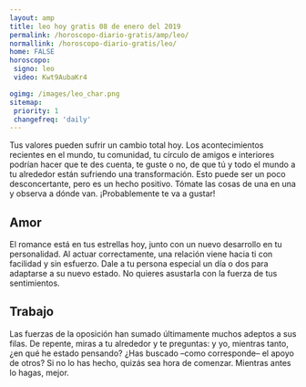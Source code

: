 ```yaml
---
layout: amp
title: leo hoy gratis 08 de enero del 2019 
permalink: /horoscopo-diario-gratis/amp/leo/
normallink: /horoscopo-diario-gratis/leo/
home: FALSE
horoscopo:
 signo: leo
 video: Kwt9AubaKr4

ogimg: /images/leo_char.png
sitemap:
 priority: 1
 changefreq: 'daily'
---
```



Tus valores pueden sufrir un cambio total hoy. Los acontecimientos recientes en el mundo, tu comunidad, tu círculo de amigos e interiores podrían hacer que te des cuenta, te guste o no, de que tú y todo el mundo a tu alrededor están sufriendo una transformación. Esto puede ser un poco desconcertante, pero es un hecho positivo. Tómate las cosas de una en una y observa a dónde van. ¡Probablemente te va a gustar!

## Amor

El romance está en tus estrellas hoy, junto con un nuevo desarrollo en tu personalidad. Al actuar correctamente, una relación viene hacia ti con facilidad y sin esfuerzo. Dale a tu persona especial un día o dos para adaptarse a su nuevo estado. No quieres asustarla con la fuerza de tus sentimientos.

## Trabajo

Las fuerzas de la oposición han sumado últimamente muchos adeptos a sus filas. De repente, miras a tu alrededor y te preguntas: y yo, mientras tanto, ¿en qué he estado pensando? ¿Has buscado –como corresponde– el apoyo de otros? Si no lo has hecho, quizás sea hora de comenzar. Mientras antes lo hagas, mejor.